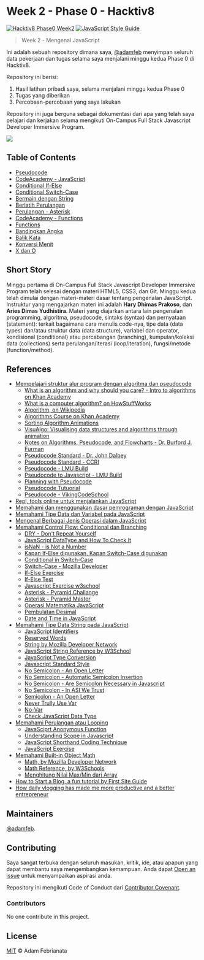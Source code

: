 # Week 2 - Phase 0 - Hacktiv8

[![Hacktiv8 Phase0 Week2](https://img.shields.io/badge/week2-hacktiv8-orange.svg?style=flat-square)](https://hacktiv8.com/fullstack) [![JavaScript Style Guide](https://img.shields.io/badge/code_style-standard-brightgreen.svg?style=flat-square)](https://standardjs.com)


> Week 2 - Mengenal JavaScript

Ini adalah sebuah repository dimana saya, [@adamfeb](https://github.com/adamfeb) menyimpan seluruh data pekerjaan dan tugas selama saya menjalani minggu kedua Phase 0 di Hacktiv8.

Repository ini berisi:

1. Hasil latihan pribadi saya, selama menjalani minggu kedua Phase 0
2. Tugas yang diberikan
3. Percobaan-percobaan yang saya lakukan

Repository ini juga berguna sebagai dokumentasi dari apa yang telah saya pelajari dan kerjakan selama mengikuti On-Campus Full Stack Javascript Developer Immersive Program.

<a href="https://hacktiv8.com/"><img src="https://hacktiv8.com/img/logo-hacktiv8_bordered.png"></a>

## Table of Contents

- [Pseudocode](https://adamfeb.github.io/hacktiv8/phase0/week2/pseudocode/pseudocode.txt)
- [CodeAcademy - JavaScript](https://adamfeb.github.io/hacktiv8/phase0/week2/codeacademy/week2day2-codeacademy-javascript-intro-controlflow.png)
- [Conditional If-Else](https://adamfeb.github.io/hacktiv8/phase0/week2/conditional/if-else.js)
- [Conditional Switch-Case](https://adamfeb.github.io/hacktiv8/phase0/week2/conditional/switch-case.js)
- [Bermain dengan String](https://adamfeb.github.io/hacktiv8/phase0/week2/string/string.js)
- [Berlatih Perulangan](https://adamfeb.github.io/hacktiv8/phase0/week2/looping/looping.js)
- [Perulangan - Asterisk](https://adamfeb.github.io/hacktiv8/phase0/week2/looping/asterisk.js)
- [CodeAcademy - Functions](https://adamfeb.github.io/hacktiv8/phase0/week2/codeacademy/week2day4-codeacademy-javascript-functions.png)
- [Functions](#)
- [Bandingkan Angka](#)
- [Balik Kata](#)
- [Konversi Menit](#)
- [X dan O](#)


## Short Story

Minggu pertama di On-Campus Full Stack Javascript Developer Immersive Program telah selesai dengan materi HTML5, CSS3, dan Git. Minggu kedua telah dimulai dengan materi-materi dasar tentang pengenalan JavaScript. Instruktur yang mengajarkan materi ini adalah **Hary Dhimas Prakoso**, dan **Aries Dimas Yudhistira**. Materi yang diajarkan antara lain pengenalan programming, algoritma, pseudocode, sintaks (syntax) dan pernyataan (statement): terkait bagaimana cara menulis code-nya, tipe data (data types) dan/atau struktur data (data structure), variabel dan operator, kondisional (conditional) atau percabangan (branching), kumpulan/koleksi data (collections) serta perulangan/iterasi (loop/iteration), fungsi/metode (function/method).


## References

- [Mempelajari struktur alur program dengan algoritma dan pseudocode](http://prep.hacktiv8.com.s3-website-ap-southeast-1.amazonaws.com/week-2/algorithm-pseudocode)
  - [ What is an algorithm and why should you care? - Intro to algorithms on Khan Academy](https://www.khanacademy.org/computing/computer-science/algorithms/intro-to-algorithms/v/what-are-algorithms)
  - [What is a computer algorithm? on HowStuffWorks](http://computer.howstuffworks.com/question717.htm)
  - [Algorithm, on Wikipedia](https://en.wikipedia.org/wiki/Algorithm)
  - [Algorithms Course on Khan Academy](https://www.khanacademy.org/computing/computer-science/algorithms)
  - [Sorting Algorithm Animations](http://sorting-algorithms.com/)
  - [VisuAlgo: Visualising data structures and algorithms through animation](http://visualgo.net/)
  - [Notes on Algorithms, Pseudocode, and Flowcharts - Dr. Burford J. Furman](http://www.engr.sjsu.edu/bjfurman/courses/ME30/ME30pdf/Notes_on_Algorithms.pdf)
  - [Pseudocode Standard - Dr. John Dalbey](http://users.csc.calpoly.edu/~jdalbey/SWE/pdl_std.html)
  - [Pseudocode Standard - CCRI ](http://faculty.ccri.edu/mkelly/COMI1150/PseudocodeBasics.pdf)
  - [Pseudocode - LMU Build](https://dondi.lmu.build/share/intro/pseudocode.pdf)
  - [Pseudocode to Javascript - LMU Build](https://dondi.lmu.build/share/intro/pseudocode2js-v02.pdf)
  - [Planning with Pseudocode](https://www.khanacademy.org/computing/computer-programming/programming/good-practices/pt/planning-with-pseudo-code)
  - [Pseudocode Tutuorial](http://www.cosc.canterbury.ac.nz/tim.bell/dt/Tutorial_Pseudocode.pdf)
  - [Pseudocode - VikingCodeSchool](https://www.vikingcodeschool.com/software-engineering-basics/what-is-pseudo-coding)
- [Repl, tools online untuk menjalankan JavaScript](https://repl.it/languages/javascript)
- [Memahami dan menggunakan dasar pemrograman dengan JavaScript](http://prep.hacktiv8.com.s3-website-ap-southeast-1.amazonaws.com/week-2/js-first-time)
- [Memahami Tipe Data dan Variabel pada JavaScript](http://prep.hacktiv8.com.s3-website-ap-southeast-1.amazonaws.com/week-2/js-first-time#data-type)
- [Mengenal Berbagai Jenis Operasi dalam JavaScript](http://prep.hacktiv8.com.s3-website-ap-southeast-1.amazonaws.com/week-2/js-first-time#operator)
- [Memahami Control Flow: Conditional dan Branching](http://prep.hacktiv8.com.s3-website-ap-southeast-1.amazonaws.com/week-2/js-first-time#conditional)
  - [DRY - Don't Repeat Yourself](https://en.wikipedia.org/wiki/Don%27t_repeat_yourself)
  - [JavaScript DataType and How To Check It](https://webbjocke.com/javascript-check-data-types/)
  - [isNaN - is Not a Number](https://stackoverflow.com/questions/33164725/confusion-between-isnan-and-number-isnan-in-javascript)
  - [Kapan If-Else digunakan, Kapan Switch-Case digunakan](https://love2dev.com/blog/javascript-switch-statement/)
  - [Conditional in Switch-Case](https://stackoverflow.com/questions/5464362/javascript-using-a-condition-in-switch-case)
  - [Switch-Case - Mozilla Developer](https://developer.mozilla.org/en-US/docs/Web/JavaScript/Reference/Statements/switch)
  - [If-Else Exercise](https://www.teaching-materials.org/javascript/exercises/ifelse)
  - [If-Else Test](https://www.w3resource.com/javascript-exercises/javascript-conditional-statements-and-loops-exercises.php)
  - [Javascript Exercise w3school](https://www.w3schools.com/js/exercise_js.asp?filename=exercise_js_conditions1)
  - [Asterisk - Pyramid Challange](https://www.programiz.com/c-programming/examples/pyramid-pattern)
  - [Asterisk - Pyramid Master](https://codeforwin.org/2015/07/star-patterns-program-in-c.html)
  - [Operasi Matematika JavaScript](https://www.w3schools.com/jsref/jsref_obj_math.asp)
  - [Pembulatan Desimal](https://pawelgrzybek.com/rounding-and-truncating-numbers-in-javascript/)
  - [Date and Time in JavaScript](https://webbjocke.com/javascript-date-and-time/)
- [Memahami Tipe Data String pada JavaScript](http://prep.hacktiv8.com.s3-website-ap-southeast-1.amazonaws.com/week-2/js-string-reference)
  - [JavaScript Identifiers](https://mathiasbynens.be/notes/javascript-identifiers)
  - [Reserved Words](https://www.w3schools.com/js/js_reserved.asp)
  - [String by Mozilla Developer Network](https://developer.mozilla.org/en-US/docs/Web/JavaScript/Reference/Global_Objects/String)
  - [JavaScript String Reference by W3School](http://www.w3schools.com/jsref/jsref_obj_string.asp)
  - [JavaScript Type Conversion](http://www.w3schools.com/js/js_type_conversion.asp)
  - [Javascript Standard Style](https://standardjs.com/)
  - [No Semicolon - An Open Letter](https://blog.izs.me/2010/12/an-open-letter-to-javascript-leaders-regarding)
  - [No Semicolon - Automatic Semicolon Insertion](http://inimino.org/~inimino/blog/javascript_semicolons)
  - [No Semicolon - Are Semicolon Necessary in Javascript](https://www.youtube.com/watch?v=gsfbh17Ax9I)
  - [No Semicolon - In ASI We Trust](https://flaviocopes.com/javascript-automatic-semicolon-insertion/)
  - [Semicolon - An Open Letter](https://hackernoon.com/an-open-letter-to-javascript-leaders-regarding-no-semicolons-82cec422d67d)
  - [Never Trully Use Var](https://dev.to/johnwolfe820/should-you-never-truly-use-var-bdi)
  - [No-Var](https://eslint.org/docs/rules/no-var)
  - [Check JavaScript Data Type](https://webbjocke.com/javascript-check-data-types/)
- [Memahami Perulangan atau Looping](http://prep.hacktiv8.com.s3-website-ap-southeast-1.amazonaws.com/week-2/js-first-time#loopiteration)
  - [JavaSciprt Anonymous Function](http://helephant.com/2008/08/23/javascript-anonymous-functions/)
  - [Understanding Scope in Javascript](https://scotch.io/tutorials/understanding-scope-in-javascript)
  - [JavaScript Shorthand Coding Technique](https://gist.github.com/pongstr/9f273cdfbd5b600bc758)
  - [JavaScript Exercise](https://www.w3resource.com/javascript-exercises/)
- [Memahami Built-in Object Math](http://prep.hacktiv8.com.s3-website-ap-southeast-1.amazonaws.com/week-2/math-object-js)
  - [Math, by Mozilla Developer Network](https://developer.mozilla.org/en/docs/Web/JavaScript/Reference/Global_Objects/Math)
  - [Math Reference, by W3Schools](http://www.w3schools.com/js/js_math.asp)
  - [Menghitung Nilai Max/Min dari Array](http://www.jstips.co/en/calculate-the-max-min-value-from-an-array/)
- [How to Start a Blog, a fun tutorial by First Site Guide](http://firstsiteguide.com/start-blog)
- [How daily vlogging has made me more productive and a better entrepreneur](https://meda.io/blog/startup/2016/05/20/how-daily-vlogging-has-made-me-more-productive-and-a-better-entrepreneur.html)


## Maintainers

[@adamfeb](https://github.com/adamfeb).


## Contributing

Saya sangat terbuka dengan seluruh masukan, kritik, ide, atau apapun yang dapat membantu saya mengembangkan kemampuan. Anda dapat [Open an issue](https://github.com/adamfeb/hacktiv8/issues/new) untuk menyampaikan aspirasi anda.

Repository ini mengikuti Code of Conduct dari [Contributor Covenant](http://contributor-covenant.org/version/1/3/0/).

### Contributors

No one contribute in this project.


## License

[MIT](LICENSE) © Adam Febrianata
